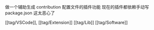 做一个辅助生成 contribution 配置文件的插件功能 现在的插件都依赖手动写 package.json 这太恶心了

[[tag/VSCode]], [[tag/Extension]] [[tag/Lib]] [[tag/Software]]
